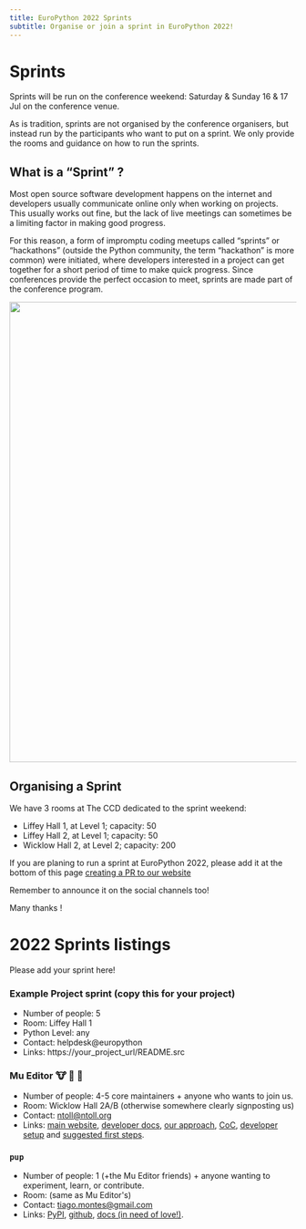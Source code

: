 ```yaml
---
title: EuroPython 2022 Sprints
subtitle: Organise or join a sprint in EuroPython 2022!
---
```

# Sprints #

Sprints will be run on the conference weekend: Saturday & Sunday 16 & 17 Jul on the conference venue.

As is tradition, sprints are not organised by the conference organisers, but instead run by the participants who want to put on a sprint. We only provide the rooms and guidance on how to run the sprints.


## What is a “Sprint” ?

Most open source software development happens on the internet and developers usually communicate online only when working on projects. This usually works out fine, but the lack of live meetings can sometimes be a limiting factor in making good progress.

For this reason, a form of impromptu coding meetups called “sprints” or “hackathons” (outside the Python community, the term “hackathon” is more common) were initiated, where developers interested in a project can get together for a short period of time to make quick progress. Since conferences provide the perfect occasion to meet, sprints are made part of the conference program.

<img src="/img/sprint_collection.png__2420x1619_q85_crop_subsampling-2_upscale.png" width="1210" height="808"   />


## Organising a Sprint

We have 3 rooms at The CCD dedicated to the sprint weekend:
- Liffey Hall 1, at Level 1; capacity: 50
- Liffey Hall 2, at Level 1; capacity: 50
- Wicklow Hall 2, at Level 2; capacity: 200

If you are planing to run a sprint at EuroPython 2022, please add it at the bottom of this page [creating a PR to our website](https://github.com/EuroPython/website/blob/main/data/pages-content/sprints.md)

Remember to announce it on the social channels too!

Many thanks !

# 2022 Sprints listings

<p> Please add your sprint here! </p>

### Example Project sprint (copy this for your project)

- Number of people: 5
- Room: Liffey Hall 1
- Python Level: any
- Contact: helpdesk@europython
- Links: https://your_project_url/README.src

### Mu Editor 🐮 🐍 🎉

- Number of people: 4-5 core maintainers + anyone who wants to join us.
- Room: Wicklow Hall 2A/B (otherwise somewhere clearly signposting us)
- Contact: ntoll@ntoll.org
- Links: [main website](https://codewith.mu), [developer docs](https://mu.readthedocs.io/en/latest/), [our approach](https://mu.readthedocs.io/en/latest/contributing.html), [CoC](https://mu.readthedocs.io/en/latest/code_of_conduct.html), [developer setup](https://mu.readthedocs.io/en/latest/setup.html) and [suggested first steps](https://mu.readthedocs.io/en/latest/first-steps.html).

### `pup`

- Number of people: 1 (+the Mu Editor friends) + anyone wanting to experiment, learn, or contribute.
- Room: (same as Mu Editor's)
- Contact: tiago.montes@gmail.com
- Links: [PyPI](https://pypi.org/project/pup/), [github](https://github.com/mu-editor/pup/), [docs (in need of love!)](https://pup.readthedocs.io/en/latest/).

